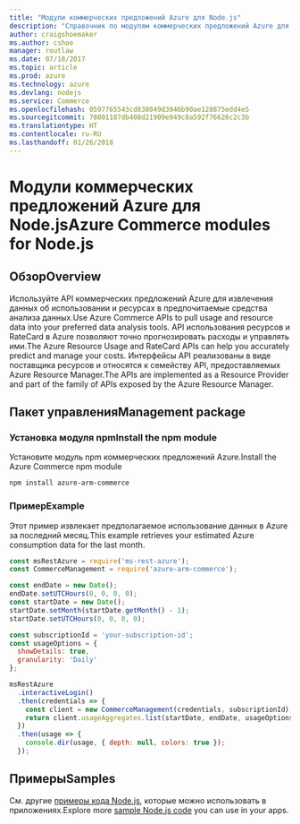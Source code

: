 ```yaml
---
title: "Модули коммерческих предложений Azure для Node.js"
description: "Справочник по модулям коммерческих предложений Azure для Node.js"
author: craigshoemaker
ms.author: cshoe
manager: routlaw
ms.date: 07/18/2017
ms.topic: article
ms.prod: azure
ms.technology: azure
ms.devlang: nodejs
ms.service: Commerce
ms.openlocfilehash: 0597765543cd838049d3946b90ae128875edd4e5
ms.sourcegitcommit: 78001187db408d21909e949c8a592f76626c2c3b
ms.translationtype: HT
ms.contentlocale: ru-RU
ms.lasthandoff: 01/26/2018
---
```

# <a name="azure-commerce-modules-for-nodejs"></a><span data-ttu-id="308cd-103">Модули коммерческих предложений Azure для Node.js</span><span class="sxs-lookup"><span data-stu-id="308cd-103">Azure Commerce modules for Node.js</span></span>

## <a name="overview"></a><span data-ttu-id="308cd-104">Обзор</span><span class="sxs-lookup"><span data-stu-id="308cd-104">Overview</span></span>

<span data-ttu-id="308cd-105">Используйте API коммерческих предложений Azure для извлечения данных об использовании и ресурсах в предпочитаемые средства анализа данных.</span><span class="sxs-lookup"><span data-stu-id="308cd-105">Use Azure Commerce APIs to pull usage and resource data into your preferred data analysis tools.</span></span> <span data-ttu-id="308cd-106">API использования ресурсов и RateCard в Azure позволяют точно прогнозировать расходы и управлять ими.</span><span class="sxs-lookup"><span data-stu-id="308cd-106">The Azure Resource Usage and RateCard APIs can help you accurately predict and manage your costs.</span></span> <span data-ttu-id="308cd-107">Интерфейсы API реализованы в виде поставщика ресурсов и относятся к семейству API, предоставляемых Azure Resource Manager.</span><span class="sxs-lookup"><span data-stu-id="308cd-107">The APIs are implemented as a Resource Provider and part of the family of APIs exposed by the Azure Resource Manager.</span></span>

## <a name="management-package"></a><span data-ttu-id="308cd-108">Пакет управления</span><span class="sxs-lookup"><span data-stu-id="308cd-108">Management package</span></span>

### <a name="install-the-npm-module"></a><span data-ttu-id="308cd-109">Установка модуля npm</span><span class="sxs-lookup"><span data-stu-id="308cd-109">Install the npm module</span></span>

<span data-ttu-id="308cd-110">Установите модуль npm коммерческих предложений Azure.</span><span class="sxs-lookup"><span data-stu-id="308cd-110">Install the Azure Commerce npm module</span></span>

```bash
npm install azure-arm-commerce
```

### <a name="example"></a><span data-ttu-id="308cd-111">Пример</span><span class="sxs-lookup"><span data-stu-id="308cd-111">Example</span></span>

<span data-ttu-id="308cd-112">Этот пример извлекает предполагаемое использование данных в Azure за последний месяц.</span><span class="sxs-lookup"><span data-stu-id="308cd-112">This example retrieves your estimated Azure consumption data for the last month.</span></span>

```javascript
const msRestAzure = require('ms-rest-azure');
const CommerceManagement = require('azure-arm-commerce');

const endDate = new Date();
endDate.setUTCHours(0, 0, 0, 0);
const startDate = new Date();
startDate.setMonth(startDate.getMonth() - 1);
startDate.setUTCHours(0, 0, 0, 0);

const subscriptionId = 'your-subscription-id';
const usageOptions = {
  showDetails: true,
  granularity: 'Daily'
};

msRestAzure
  .interactiveLogin()
  .then(credentials => {
    const client = new CommerceManagement(credentials, subscriptionId);
    return client.usageAggregates.list(startDate, endDate, usageOptions);
  })
  .then(usage => {
    console.dir(usage, { depth: null, colors: true });
  });
```

## <a name="samples"></a><span data-ttu-id="308cd-113">Примеры</span><span class="sxs-lookup"><span data-stu-id="308cd-113">Samples</span></span>

<span data-ttu-id="308cd-114">См. другие [примеры кода Node.js](https://azure.microsoft.com/resources/samples/?platform=nodejs), которые можно использовать в приложениях.</span><span class="sxs-lookup"><span data-stu-id="308cd-114">Explore more [sample Node.js code](https://azure.microsoft.com/resources/samples/?platform=nodejs) you can use in your apps.</span></span>
